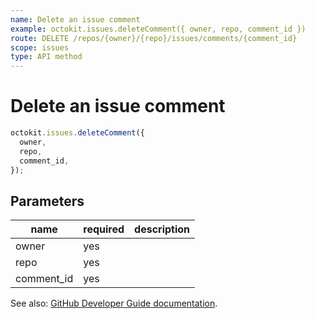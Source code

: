 ```yaml
---
name: Delete an issue comment
example: octokit.issues.deleteComment({ owner, repo, comment_id })
route: DELETE /repos/{owner}/{repo}/issues/comments/{comment_id}
scope: issues
type: API method
---
```


# Delete an issue comment

```js
octokit.issues.deleteComment({
  owner,
  repo,
  comment_id,
});
```

## Parameters

<table>
  <thead>
    <tr>
      <th>name</th>
      <th>required</th>
      <th>description</th>
    </tr>
  </thead>
  <tbody>
    <tr><td>owner</td><td>yes</td><td>

</td></tr>
<tr><td>repo</td><td>yes</td><td>

</td></tr>
<tr><td>comment_id</td><td>yes</td><td>

</td></tr>
  </tbody>
</table>

See also: [GitHub Developer Guide documentation](https://developer.github.com/v3/issues/comments/#delete-an-issue-comment).
